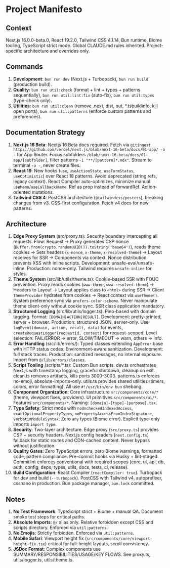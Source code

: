 # Project Manifesto

## Context

Next.js 16.0.0-beta.0, React 19.2.0, Tailwind CSS 4.1.14, Bun runtime, Biome tooling, TypeScript strict mode.
Global CLAUDE.md rules inherited. Project-specific architecture and overrides only.

## Commands

1. **Development**: `bun run dev` (Next.js + Turbopack), `bun run build` (production build).
2. **Quality**: `bun run util:check` (format + lint + types + patterns sequentially), `bun run util:lint:fix` (auto-fix), `bun run util:types` (type-check only).
3. **Utilities**: `bun run util:clean` (remove .next, dist, out, \*.tsbuildinfo, kill open ports), `bun run util:patterns` (enforce custom patterns and preferences).

## Documentation Strategy

1. **Next.js 16 Beta**: Nextjs 16 Beta docs required. Fetch via `gitingest https://github.com/vercel/next.js/blob/next-16-beta/docs/01-app/ -o -` for App Router. Focus subfolders `/blob/next-16-beta/docs/01-app/[subfolder]`, filter patterns `-i "**/[pattern]*.mdx"`. Stream to terminal `-o -`, never create files.
2. **React 19**: New hooks (`use`, `useActionState`, `useFormStatus`, `useOptimistic`) over React 18 patterns. Avoid deprecated (string refs, legacy context). React Compiler auto-optimizes, minimize manual `useMemo`/`useCallback`/`memo`. Ref as prop instead of forwardRef. Action-oriented mutations.
3. **Tailwind CSS 4**: PostCSS architecture (`@tailwindcss/postcss`), breaking changes from v3. CSS-first configuration. Fetch v4 docs for new patterns.

## Architecture

1. **Edge Proxy System** (src/proxy.ts): Security boundary intercepting all requests. Flow: Request → Proxy generates CSP nonce (`Buffer.from(crypto.randomUUID()).toString('base64')`), reads theme cookies → Sets headers (`x-nonce`, `x-theme`, `x-resolved-theme`) → Layout receives for SSR → Components via context. Nonce distribution prevents XSS with inline scripts. Development: unsafe-eval/unsafe-inline. Production: nonce-only. Tailwind requires `unsafe-inline` for styles.
2. **Theme System** (src/lib/utils/theme.ts): Cookie-based SSR with FOUC prevention. Proxy reads cookies (`www-theme`, `www-resolved-theme`) → Headers to Layout → Layout applies class to `<html>` during SSR → Client `ThemeProvider` hydrates from cookies → React context via `useTheme()`. System preference sync via `prefers-color-scheme`. Never manipulate theme client-only without cookie sync. SSR class application mandatory.
3. **Structured Logging** (src/lib/utils/logger.ts): Pino-based with domain tagging. Format: `[DOMAIN|ACTION|RESULT]`. Development: pretty-printed, server + browser. Production: structured JSON, server-only. Use `logEvent(domain, action, result, data)` for events, `createRequestLogger(requestId, context)` for request-scoped. Level selection: FAIL/ERROR → error, SLOW/TIMEOUT → warn, others → info.
4. **Error Handling** (src/lib/errors/): Typed classes extending `AppError` base with HTTP status codes. Environment-aware sanitization. Development: full stack traces. Production: sanitized messages, no internal exposure. Import from `@/lib/errors/classes`.
5. **Script Tooling** (scripts/\*.ts): Custom Bun scripts. dev.ts orchestrates Next.js with timestamp logging, graceful shutdown, cleanup on exit. clean.ts removes artifacts, kills ports 3000-3003. patterns.ts enforces no-emoji, absolute-imports-only. utils.ts provides shared utilities (timers, colors, error formatting). All use `#!/usr/bin/env bun` shebang.
6. **Component Organization**: Core infrastructure `src/components/core/*` (theme, viewport fixes, providers). UI primitives `src/components/ui/*`. Features `src/components/*`. Naming: `[domain]-[type]-[purpose].tsx`.
7. **Type Safety**: Strict mode with `noUncheckedIndexedAccess`, `exactOptionalPropertyTypes`, `noPropertyAccessFromIndexSignature`, `verbatimModuleSyntax`. Zero `any` types (Biome error). Explicit type-only imports `import type`.
8. **Security**: Two-layer architecture. Edge proxy (`src/proxy.ts`) provides CSP + security headers. Next.js config headers (`next.config.ts`) fallback for static routes and CDN-cached content. Never bypass without justification.
9. **Quality Gates**: Zero TypeScript errors, zero Biome warnings, formatted code, pattern compliance. Pre-commit hooks via Husky + lint-staged. Commitlint enforces conventional with required scopes (core, ui, api, db, auth, config, deps, types, utils, docs, tests, ci, release).
10. **Build Configuration**: React Compiler (`reactCompiler: true`). Turbopack for dev and build (`--turbopack`). PostCSS with Tailwind v4, autoprefixer, cssnano in production. Bun package manager, `bun.lock` committed.

## Notes

1. **No Test Framework**: TypeScript strict + Biome + manual QA. Document smoke test steps for critical paths.
2. **Absolute Imports**: `@/` alias only. Relative forbidden except CSS and scripts directory. Enforced via `util:patterns`.
3. **No Emojis**: Strictly forbidden. Enforced via `util:patterns`.
4. **Mobile Safari**: Viewport height fix (`src/components/core/viewport-height-fix.tsx`) critical for full-height layouts, scroll consistency.
5. **JSDoc Format**: Complex components use SUMMARY/RESPONSIBILITIES/USAGE/KEY FLOWS. See proxy.ts, utils/logger.ts, utils/theme.ts.
